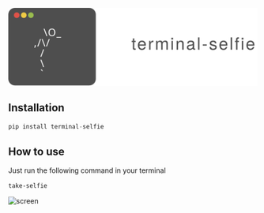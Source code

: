 
![logo](images/project-title.svg)


## Installation

```python
pip install terminal-selfie
```

## How to use

Just run the following command in your terminal

```bash
take-selfie
```

![screen](images/screen.svg)